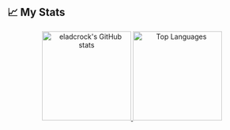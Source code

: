 ## 📈 My Stats

<div align="center">

  <a href="https://github.com/eladcrock">
    <img height="180em" src="https://github-readme-stats.vercel.app/api?username=eladcrock&show_icons=true&hide_border=true&hide_rank=true&theme=tokyonight&bg_color=00000000" alt="eladcrock's GitHub stats"/>
  </a>

  <a href="https://github.com/eladcrock">
    <img height="180em" src="https://github-readme-stats.vercel.app/api/top-langs/?username=eladcrock&layout=compact&hide_border=true&theme=tokyonight&bg_color=00000000" alt="Top Languages"/>
  </a>

</div>
